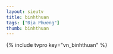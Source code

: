 ```yaml
---
layout: sieutv
title: binhthuan
tags: ["Địa Phương"]
thumb: binhthuan
---
```

{% include tvpro key="vn_binhthuan" %}